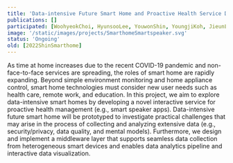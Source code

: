```yaml
---
title: 'Data-intensive Future Smart Home and Proactive Health Service Design Research '
publications: []
participated: [WoohyeokChoi, HyunsooLee, YouwonShin, YoungjiKoh, JieunLim]
image: '/static/images/projects/SmarthomeSmartspeaker.svg'
status: 'Ongoing'
old: [2022ShinSmarthome]
---
```


As time at home increases due to the recent COVID-19 pandemic and non-face-to-face services are spreading, the roles of smart home are rapidly expanding. Beyond simple environment monitoring and home appliance control, smart home technologies must consider new user needs such as health care, remote work, and education. In this project, we aim to explore data-intensive smart homes by developing a novel interactive service for proactive health management (e.g., smart speaker apps). Data-intensive future smart home will be prototyped to investigate practical challenges that may arise in the process of collecting and analyzing extensive data (e.g., security/privacy, data quality, and mental models). Furthermore, we design and implement a middleware layer that supports seamless data collection from heterogeneous smart devices and enables data analytics pipeline and interactive data visualization.
